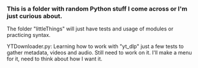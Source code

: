 
### This is a folder with random Python stuff I come across or I'm just curious about. 

The folder "littleThings" will just have tests and usage of modules or practicing syntax. 

YTDownloader.py:
Learning how to work with "yt_dlp" just a few tests to gather metadata, videos and audio.
Still need to work on it. I'll make a menu for it, need to think about how I want it.
